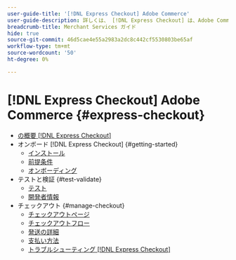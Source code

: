 ```yaml
---
user-guide-title: '[!DNL Express Checkout] Adobe Commerce'
user-guide-description: 詳しくは、 [!DNL Express Checkout] は、Adobe Commerceインスタンスと、拡張機能のオンボーディングと設定に成功する方法に役立ちます。
breadcrumb-title: Merchant Services ガイド
hide: true
source-git-commit: 46d5cae4e55a2983a2dc8c442cf5530803be65af
workflow-type: tm+mt
source-wordcount: '50'
ht-degree: 0%

---
```



# [!DNL Express Checkout] Adobe Commerce {#express-checkout}

- [の概要 [!DNL Express Checkout]](overview.md)
- オンボード [!DNL Express Checkout] {#getting-started}
   - [インストール](install.md)
   - [前提条件](prerequisites.md)
   - [オンボーディング](onboarding.md)
- テストと検証 {#test-validate}
   - [テスト](testing.md)
   - [開発者情報](developer.md)
- チェックアウト {#manage-checkout}
   - [チェックアウトページ](checkout-page.md)
   - [チェックアウトフロー](checkout-flow.md)
   - [発送の詳細](shipping-details.md)
   - [支払い方法](payment-methods.md)
   - [トラブルシューティング [!DNL Express Checkout]](troubleshooting.md)
